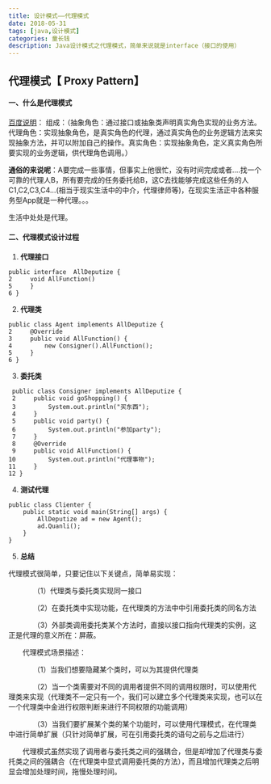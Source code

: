 ```yaml
---
title: 设计模式——代理模式
date: 2018-05-31
tags: [java,设计模式]
categories: 童长钱
description: Java设计模式之代理模式，简单来说就是interface（接口的使用）
---
```


## 代理模式【 Proxy Pattern】

#### 一、什么是代理模式
[百度说明](https://baike.baidu.com/item/%E4%BB%A3%E7%90%86%E6%A8%A1%E5%BC%8F/8374046?fr=aladdin)：
组成：（抽象角色：通过接口或抽象类声明真实角色实现的业务方法。
代理角色：实现抽象角色，是真实角色的代理，通过真实角色的业务逻辑方法来实现抽象方法，并可以附加自己的操作。真实角色：实现抽象角色，定义真实角色所要实现的业务逻辑，供代理角色调用。）


**通俗的来说呢**：A要完成一些事情，但事实上他很忙，没有时间完成或者....找一个可靠的代理人B，所有要完成的任务委托给B，这C去找能够完成这些任务的人C1,C2,C3,C4...(相当于现实生活中的中介，代理律师等)，在现实生活正中各种服务型App就是一种代理。。。


生活中处处是代理。

<!--more-->

#### 二、代理模式设计过程

1. **代理接口**
```
public interface  AllDeputize {
2     void AllFunction()
5     }
6 }
```

2. **代理类**

```
public class Agent implements AllDeputize {
2     @Override
3     public void AllFunction() {
4         new Consigner().AllFunction();
5     }
6 }
```

3. **委托类**
```
 public class Consigner implements AllDeputize {
 2     public void goShopping() {
 3         System.out.println("买东西");
 4     }
 5     public void party() {
 6         System.out.println("参加party");
 7     }
 8     @Override
 9     public void AllFunction() {
10         System.out.println("代理事物");
11     }
12 }
```

4. **测试代理**
```
public class Clienter {
    public static void main(String[] args) {
        AllDeputize ad = new Agent();
        ad.Quanli();
    }
}
```

5. **总结**

代理模式很简单，只要记住以下关键点，简单易实现：

　　　　（1）代理类与委托类实现同一接口

　　　　（2）在委托类中实现功能，在代理类的方法中中引用委托类的同名方法

　　　　（3）外部类调用委托类某个方法时，直接以接口指向代理类的实例，这正是代理的意义所在：屏蔽。

　　代理模式场景描述：

　　　　（1）当我们想要隐藏某个类时，可以为其提供代理类

　　　　（2）当一个类需要对不同的调用者提供不同的调用权限时，可以使用代理类来实现（代理类不一定只有一个，我们可以建立多个代理类来实现，也可以在一个代理类中金进行权限判断来进行不同权限的功能调用）

　　　　（3）当我们要扩展某个类的某个功能时，可以使用代理模式，在代理类中进行简单扩展（只针对简单扩展，可在引用委托类的语句之前与之后进行）

　　代理模式虽然实现了调用者与委托类之间的强耦合，但是却增加了代理类与委托类之间的强耦合（在代理类中显式调用委托类的方法），而且增加代理类之后明显会增加处理时间，拖慢处理时间。